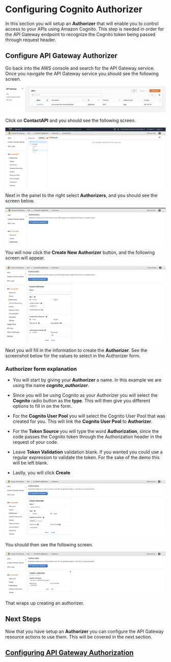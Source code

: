# Configuring Cognito Authorizer

In this section you will setup an **Authorizer** that will enable you to control access to your APIs using Amazon Cognito. This step is needed in order for the API Gateway endpoint to recognize the Cognito token being passed through request header.

## Configure API Gateway Authorizer

Go back into the AWS console and search for the API Gateway service. Once you navigate the API Gateway service you should see the following screen.

![npm run](../docs/images/api-gateway/api-1.png)

Click on **ContactAPI** and you should see the following screen.

![npm run](../docs/images/authorizer/auth-1.png)

Next in the panel to the right select **Authorizers**, and you should see the screen below.

![npm run](../docs/images/authorizer/auth-2.png)

You will now click the **Create New Authorizer** button, and the following screen will appear.

![npm run](../docs/images/authorizer/auth-3.png)

Next you will fill in the information to create the **Authorizer**. See the screenshot below for the values to select in the Authorizer form.

### Authorizer form explanation

- You will start by giving your **Authorizer** a name. In this example we are using the name **_cognito_authorizer_**.

- Since you will be using Cognito as your Authorizer you will select the **Cognito** radio button as the **type**. This will then give you different options to fill in on the form.

- For the **Cognito User Pool** you will select the Cognito User Pool that was created for you. This will link the **Cognito User Pool** to **Authorizer**.

- For the **Token Source** you will type the word **Authorization**, since the code passes the Cognito token through the Authorization header in the request of your code.

- Leave **Token Validation** validation blank. If you wanted you could use a regular expression to validate the token. For the sake of the demo this will be left blank.

- Lastly, you will click **Create**

![npm run](../docs/images/authorizer/auth-4.png)

You should then see the following screen.

![npm run](../docs/images/authorizer/auth-5.png)

That wraps up creating an authorizer.

## Next Steps

Now that you have setup an **Authorizer** you can configure the API Gateway resource actions to use them. This will be covered in the next section.

## [Configuring API Gateway Authorization](API.md)
